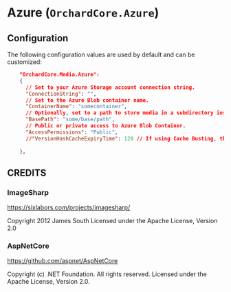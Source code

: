 # Azure (`OrchardCore.Azure`)

## Configuration

The following configuration values are used by default and can be customized:

```json
    "OrchardCore.Media.Azure":
    {
      // Set to your Azure Storage account connection string.
      "ConnectionString": "", 
      // Set to the Azure Blob container name.
      "ContainerName": "somecontainer",
      // Optionally, set to a path to store media in a subdirectory inside your container.
      "BasePath": "some/base/path", 
      // Public or private access to Azure Blob Container.
      "AccessPermissions": "Public",
      //"VersionHashCacheExpiryTime": 120 // If using Cache Busting, the time to expire the Blob ContentMD5 File Version Hash from memory cache, in minutes, defaults to 2 hours.
    
    },

```

## CREDITS

### ImageSharp

<https://sixlabors.com/projects/imagesharp/>

Copyright 2012 James South
Licensed under the Apache License, Version 2.0

### AspNetCore 

<https://github.com/aspnet/AspNetCore>

Copyright (c) .NET Foundation. All rights reserved.
Licensed under the Apache License, Version 2.0.